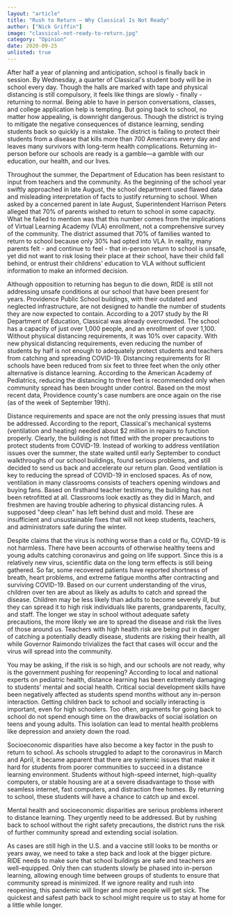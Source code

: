 ```yaml
---
layout: "article"
title: "Rush to Return — Why Classical Is Not Ready"
author: ["Nick Griffin"]
image: "classical-not-ready-to-return.jpg"
category: "Opinion"
date: 2020-09-25
unlisted: true
---
```

After half a year of planning and anticipation, school is finally back in session. By Wednesday, a quarter of Classical's student body will be in school every day. Though the halls are marked with tape and physical distancing is still compulsory, it feels like things are slowly - finally - returning to normal. Being able to have in person conversations, classes, and college application help is tempting. But going back to school, no matter how appealing, is downright dangerous. Though the district is trying to mitigate the negative consequences of distance learning, sending students back so quickly is a mistake. The district is failing to protect their students from a disease that kills more than 700 Americans every day and leaves many survivors with long-term health complications. Returning in-person before our schools are ready is a gamble—a gamble with our education, our health, and our lives.

Throughout the summer, the Department of Education has been resistant to input from teachers and the community. As the beginning of the school year swiftly approached in late August, the school department used flawed data and misleading interpretation of facts to justify returning to school. When asked by a concerned parent in late August, Superintendent Harrison Peters alleged that 70% of parents wished to return to school in some capacity. What he failed to mention was that this number comes from the implications of Virtual Learning Academy (VLA) enrollment, not a comprehensive survey of the community. The district assumed that 70% of families wanted to return to school because only 30% had opted into VLA. In reality, many parents felt - and continue to feel - that in-person return to school is unsafe, yet did not want to risk losing their place at their school, have their child fall behind, or entrust their childrens' education to VLA without sufficient information to make an informed decision.

Although opposition to returning has begun to die down, RIDE is still not addressing unsafe conditions at our school that have been present for years. Providence Public School buildings, with their outdated and neglected infrastructure, are not designed to handle the number of students they are now expected to contain. According to a 2017 study by the RI Department of Education, Classical was already overcrowded. The school has a capacity of just over 1,000 people, and an enrollment of over 1,100. Without physical distancing requirements, it was 10% over capacity. With new physical distancing requirements, even reducing the number of students by half is not enough to adequately protect students and teachers from catching and spreading COVID-19. Distancing requirements for RI schools have been reduced from six feet to three feet when the only other alternative is distance learning. According to the American Academy of Pediatrics, reducing the distancing to three feet is recommended only when community spread has been brought under control. Based on the most recent data, Providence county's case numbers are once again on the rise (as of the week of September 19th).

Distance requirements and space are not the only pressing issues that must be addressed. According to the report, Classical's mechanical systems (ventilation and heating) needed about $2 million in repairs to function properly. Clearly, the building is not fitted with the proper precautions to protect students from COVID-19. Instead of working to address ventilation issues over the summer, the state waited until early September to conduct walkthroughs of our school buildings, found serious problems, and still decided to send us back and accelerate our return plan. Good ventilation is key to reducing the spread of COVID-19 in enclosed spaces. As of now, ventilation in many classrooms consists of teachers opening windows and buying fans. Based on firsthand teacher testimony, the building has not been retrofitted at all. Classrooms look exactly as they did in March, and freshmen are having trouble adhering to physical distancing rules. A supposed "deep clean" has left behind dust and mold. These are insufficient and unsustainable fixes that will not keep students, teachers, and administrators safe during the winter.

Despite claims that the virus is nothing worse than a cold or flu, COVID-19 is not harmless. There have been accounts of otherwise healthy teens and young adults catching coronavirus and going on life support. Since this is a relatively new virus, scientific data on the long term effects is still being gathered. So far, some recovered patients have reported shortness of breath, heart problems, and extreme fatigue months after contracting and surviving COVID-19. Based on our current understanding of the virus, children over ten are about as likely as adults to catch and spread the disease. Children may be less likely than adults to become severely ill, but they can spread it to high risk individuals like parents, grandparents, faculty, and staff. The longer we stay in school without adequate safety precautions, the more likely we are to spread the disease and risk the lives of those around us. Teachers with high health risk are being put in danger of catching a potentially deadly disease, students are risking their health, all while Governor Raimondo trivializes the fact that cases will occur and the virus will spread into the community.

You may be asking, if the risk is so high, and our schools are not ready, why is the government pushing for reopening? According to local and national experts on pediatric health, distance learning has been extremely damaging to students' mental and social health. Critical social development skills have been negatively affected as students spend months without any in-person interaction. Getting children back to school and socially interacting is important, even for high schoolers. Too often, arguments for going back to school do not spend enough time on the drawbacks of social isolation on teens and young adults. This isolation can lead to mental health problems like depression and anxiety down the road.

Socioeconomic disparities have also become a key factor in the push to return to school. As schools struggled to adapt to the coronavirus in March and April, it became apparent that there are systemic issues that make it hard for students from poorer communities to succeed in a distance learning environment. Students without high-speed internet, high-quality computers, or stable housing are at a severe disadvantage to those with seamless internet, fast computers, and distraction free homes. By returning to school, these students will have a chance to catch up and excel.

Mental health and socioeconomic disparities are serious problems inherent to distance learning. They urgently need to be addressed. But by rushing back to school without the right safety precautions, the district runs the risk of further community spread and extending social isolation.

As cases are still high in the U.S. and a vaccine still looks to be months or years away, we need to take a step back and look at the bigger picture. RIDE needs to make sure that school buildings are safe and teachers are well-equipped. Only then can students slowly be phased into in-person learning, allowing enough time between groups of students to ensure that community spread is minimized. If we ignore reality and rush into reopening, this pandemic will linger and more people will get sick. The quickest and safest path back to school might require us to stay at home for a little while longer.
